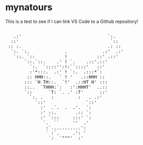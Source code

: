 # mynatours

This is a test to see if I can link VS Code to a Github repository!

<pre>

   .:'                                `:.
  ::'                                  `::
 :: :.                                .: ::
  `:. `:.             .             .:'  .:'
   `::. `::           !           ::' .::'
       `::.`::.    .' ! `.    .::'.::'
         `:.  `::::'':!:``::::'   ::'
         :'*:::.  .:' ! `:.  .:::*`:
        :: HHH::.   ` ! '   .::HHH ::
       ::: `H TH::.  `!'  .::HT H' :::
       ::..  `THHH:`:   :':HHHT'  ..::
       `::      `T: `. .' :T'      ::'
         `:. .   :         :   . .:'
           `::'               `::'
             :'  .`.  .  .'.  `:
             :' ::.       .:: `:
             :' `:::     :::' `:
              `.  ``     ''  .'
               :`...........':
               ` :`.     .': '
                `:  `"""'  :'
</pre>
